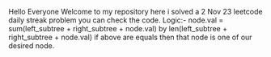 Hello Everyone Welcome to my repository here i solved a 2 Nov 23 leetcode daily streak problem you can check the code.
Logic:-
node.val = sum(left_subtree + right_subtree + node.val) by len(left_subtree + right_subtree + node.val)
if above are equals then that node is one of our desired node.
